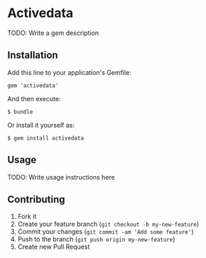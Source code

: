 # Activedata

TODO: Write a gem description

## Installation

Add this line to your application's Gemfile:

    gem 'activedata'

And then execute:

    $ bundle

Or install it yourself as:

    $ gem install activedata

## Usage

TODO: Write usage instructions here

## Contributing

1. Fork it
2. Create your feature branch (`git checkout -b my-new-feature`)
3. Commit your changes (`git commit -am 'Add some feature'`)
4. Push to the branch (`git push origin my-new-feature`)
5. Create new Pull Request
